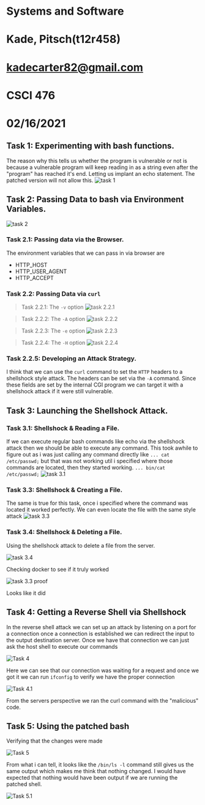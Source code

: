 # Systems and Software
# Kade, Pitsch(t12r458)
# kadecarter82@gmail.com
# CSCI 476
# 02/16/2021


## Task 1: Experimenting with bash functions.
The reason why this tells us whether the program is vulnerable or not is because a vulnerable program will keep reading in as a string even after the "program" has reached it's end. Letting us implant an echo statement. The patched version will not allow this.
![task 1](images/task1.png)

## Task 2: Passing Data to bash via Environment Variables.
![task 2](images/task2.png)

### Task 2.1: Passing data via the Browser.
The environment variables that we can pass in via browser are
* HTTP_HOST
* HTTP_USER_AGENT
* HTTP_ACCEPT

### Task 2.2: Passing Data via `curl`

>Task 2.2.1: The `-v` option
![task 2.2.1](images/task2.2.1.png)

>Task 2.2.2: The `-A` option
![task 2.2.2](images/task2.2.2.png)

>Task 2.2.3: The `-e` option
![task 2.2.3](images/task2.2.3.png)

>Task 2.2.4: The `-H` option
![task 2.2.4](images/task2.2.4.png)

### Task 2.2.5: Developing an Attack Strategy.
I think that we can use the `curl` command to set the `HTTP` headers to a shellshock style attack. The headers can be set via the `-A` command. Since these fields are set by the internal CGI program we can target it with a shellshock attack if it were still vulnerable.

## Task 3: Launching the Shellshock Attack.

### Task 3.1: Shellshock & Reading a File.
If we can execute regular bash commands like echo via the shellshock attack then we should be able to execute any command. This took awhile to figure out as i was just calling any command directly like `... cat /etc/passwd;`
but that was not working util i specified where those commands are located, then they started working.
`... bin/cat /etc/passwd;`
![task 3.1](images/task3.1.png)

### Task 3.3: Shellshock & Creating a File.
The same is true for this task, once i specified where the command was located it worked perfectly.
We can even locate the file with the same style attack
![task 3.3](images/task3.3.png)

### Task 3.4: Shellshock & Deleting a File.
Using the shellshock attack to delete a file from the server.

![task 3.4](images/task3.4.png)

Checking docker to see if it truly worked

![task 3.3 proof](images/task3.3proof.png)

Looks like it did

## Task 4: Getting a Reverse Shell via Shellshock
In the reverse shell attack we can set up an attack by listening on a port for a connection once a connection is established we can redirect the input to the output destination server. Once we have that connection we can just ask the host shell to execute our commands

![Task 4](images/task4.1.png)

Here we can see that our connection was waiting for a request and once we got it we can run `ifconfig` to verify we have the proper connection

![Task 4.1](images/task4.2.png)

From the servers perspective we ran the curl command with the "malicious" code.

## Task 5: Using the patched bash
Verifying that the changes were made

![Task 5](images/task5.png)

From what i can tell, it looks like the `/bin/ls -l` command still gives us the same output which makes me think that nothing changed. I would have expected that nothing would have been output if we are running the patched shell.

![Task 5.1](images/task5.1.png)
